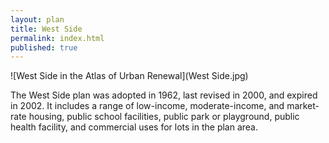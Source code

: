 ```yaml
---
layout: plan
title: West Side
permalink: index.html
published: true
---
```


![West Side in the Atlas of Urban Renewal](West Side.jpg)

The West Side plan was adopted in 1962, last revised in 2000, and expired in 2002. It includes a range of low-income, moderate-income, and market-rate housing, public school facilities, public park or playground, public health facility, and commercial uses for lots in the plan area.
